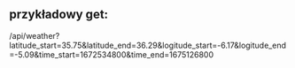 ## przykładowy get:
/api/weather?latitude_start=35.75&latitude_end=36.29&logitude_start=-6.17&logitude_end=-5.09&time_start=1672534800&time_end=1675126800

